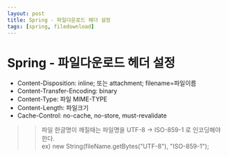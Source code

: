 ```yaml
---
layout: post
title: Spring - 파일다운로드 헤더 설정
tags: [spring, filedownload]
---
```


# Spring - 파일다운로드 헤더 설정

+ Content-Disposition: inline; 또는 attachment; filename=파일이름
+ Content-Transfer-Encoding: binary
+ Content-Type: 파일 MIME-TYPE
+ Content-Length: 파일크기
+ Cache-Control: no-cache, no-store, must-revalidate

>> 파일 한글명이 깨질때는 파일명을 UTF-8 -> ISO-859-1 로 인코딩해야 한다.   
ex) new String(fileName.getBytes("UTF-8"), "ISO-859-1"); 


